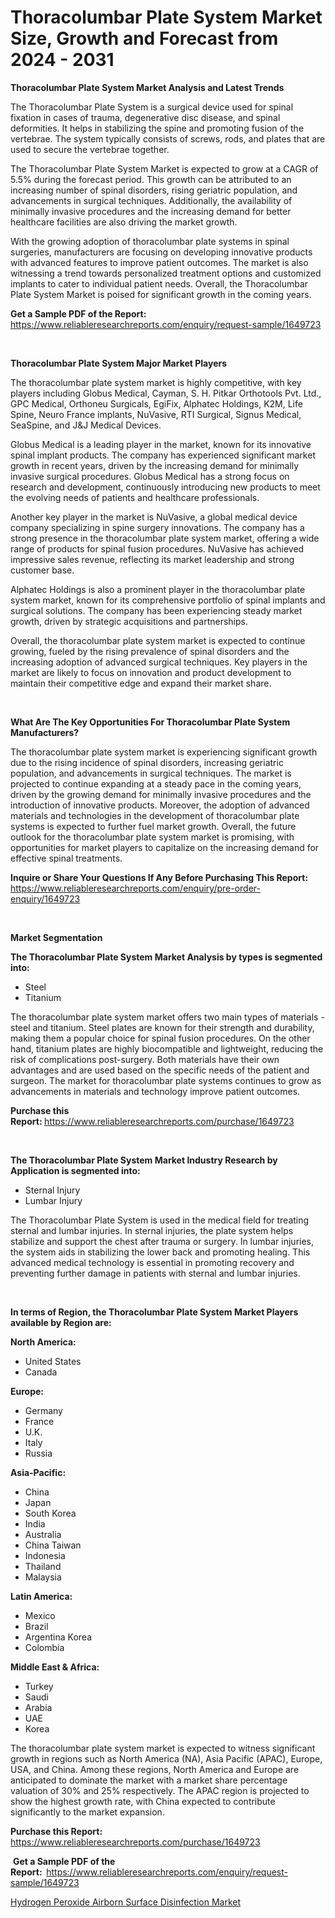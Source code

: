 <p><h1>Thoracolumbar Plate System Market Size, Growth and Forecast from 2024 - 2031</h1></p><p><strong>Thoracolumbar Plate System Market Analysis and Latest Trends</strong></p>
<p><p>The Thoracolumbar Plate System is a surgical device used for spinal fixation in cases of trauma, degenerative disc disease, and spinal deformities. It helps in stabilizing the spine and promoting fusion of the vertebrae. The system typically consists of screws, rods, and plates that are used to secure the vertebrae together.</p><p>The Thoracolumbar Plate System Market is expected to grow at a CAGR of 5.5% during the forecast period. This growth can be attributed to an increasing number of spinal disorders, rising geriatric population, and advancements in surgical techniques. Additionally, the availability of minimally invasive procedures and the increasing demand for better healthcare facilities are also driving the market growth.</p><p>With the growing adoption of thoracolumbar plate systems in spinal surgeries, manufacturers are focusing on developing innovative products with advanced features to improve patient outcomes. The market is also witnessing a trend towards personalized treatment options and customized implants to cater to individual patient needs. Overall, the Thoracolumbar Plate System Market is poised for significant growth in the coming years.</p></p>
<p><strong>Get a Sample PDF of the Report:&nbsp;</strong> <a href="https://www.reliableresearchreports.com/enquiry/request-sample/1649723">https://www.reliableresearchreports.com/enquiry/request-sample/1649723</a></p>
<p>&nbsp;</p>
<p><strong>Thoracolumbar Plate System Major Market Players</strong></p>
<p><p>The thoracolumbar plate system market is highly competitive, with key players including Globus Medical, Cayman, S. H. Pitkar Orthotools Pvt. Ltd., GPC Medical, Orthoneu Surgicals, EgiFix, Alphatec Holdings, K2M, Life Spine, Neuro France implants, NuVasive, RTI Surgical, Signus Medical, SeaSpine, and J&J Medical Devices.</p><p>Globus Medical is a leading player in the market, known for its innovative spinal implant products. The company has experienced significant market growth in recent years, driven by the increasing demand for minimally invasive surgical procedures. Globus Medical has a strong focus on research and development, continuously introducing new products to meet the evolving needs of patients and healthcare professionals.</p><p>Another key player in the market is NuVasive, a global medical device company specializing in spine surgery innovations. The company has a strong presence in the thoracolumbar plate system market, offering a wide range of products for spinal fusion procedures. NuVasive has achieved impressive sales revenue, reflecting its market leadership and strong customer base.</p><p>Alphatec Holdings is also a prominent player in the thoracolumbar plate system market, known for its comprehensive portfolio of spinal implants and surgical solutions. The company has been experiencing steady market growth, driven by strategic acquisitions and partnerships.</p><p>Overall, the thoracolumbar plate system market is expected to continue growing, fueled by the rising prevalence of spinal disorders and the increasing adoption of advanced surgical techniques. Key players in the market are likely to focus on innovation and product development to maintain their competitive edge and expand their market share.</p></p>
<p>&nbsp;</p>
<p><strong>What Are The Key Opportunities For Thoracolumbar Plate System Manufacturers?</strong></p>
<p><p>The thoracolumbar plate system market is experiencing significant growth due to the rising incidence of spinal disorders, increasing geriatric population, and advancements in surgical techniques. The market is projected to continue expanding at a steady pace in the coming years, driven by the growing demand for minimally invasive procedures and the introduction of innovative products. Moreover, the adoption of advanced materials and technologies in the development of thoracolumbar plate systems is expected to further fuel market growth. Overall, the future outlook for the thoracolumbar plate system market is promising, with opportunities for market players to capitalize on the increasing demand for effective spinal treatments.</p></p>
<p><strong>Inquire or Share Your Questions If Any Before Purchasing This Report:</strong> <a href="https://www.reliableresearchreports.com/enquiry/pre-order-enquiry/1649723">https://www.reliableresearchreports.com/enquiry/pre-order-enquiry/1649723</a></p>
<p>&nbsp;</p>
<p><strong>Market Segmentation</strong></p>
<p><strong>The Thoracolumbar Plate System Market Analysis by types is segmented into:</strong></p>
<p><ul><li>Steel</li><li>Titanium</li></ul></p>
<p><p>The thoracolumbar plate system market offers two main types of materials - steel and titanium. Steel plates are known for their strength and durability, making them a popular choice for spinal fusion procedures. On the other hand, titanium plates are highly biocompatible and lightweight, reducing the risk of complications post-surgery. Both materials have their own advantages and are used based on the specific needs of the patient and surgeon. The market for thoracolumbar plate systems continues to grow as advancements in materials and technology improve patient outcomes.</p></p>
<p><strong>Purchase this Report:&nbsp;</strong><a href="https://www.reliableresearchreports.com/purchase/1649723">https://www.reliableresearchreports.com/purchase/1649723</a></p>
<p>&nbsp;</p>
<p><strong>The Thoracolumbar Plate System Market Industry Research by Application is segmented into:</strong></p>
<p><ul><li>Sternal Injury</li><li>Lumbar Injury</li></ul></p>
<p><p>The Thoracolumbar Plate System is used in the medical field for treating sternal and lumbar injuries. In sternal injuries, the plate system helps stabilize and support the chest after trauma or surgery. In lumbar injuries, the system aids in stabilizing the lower back and promoting healing. This advanced medical technology is essential in promoting recovery and preventing further damage in patients with sternal and lumbar injuries.</p></p>
<p>&nbsp;</p>
<p><strong>In terms of Region, the Thoracolumbar Plate System Market Players available by Region are:</strong></p>
<p>
    <p> <strong> North America: </strong>
        <ul>
            <li>United States</li>
            <li>Canada</li>
        </ul>
        </p> 
    <p> <strong> Europe: </strong>
        <ul>
            <li>Germany</li>
            <li>France</li>
            <li>U.K.</li>
            <li>Italy</li>
            <li>Russia</li>
        </ul>
        </p> 
    <p> <strong> Asia-Pacific: </strong>
        <ul>
            <li>China</li>
            <li>Japan</li>
            <li>South Korea</li>
            <li>India</li>
            <li>Australia</li>
            <li>China Taiwan</li>
            <li>Indonesia</li>
            <li>Thailand</li>
            <li>Malaysia</li>
        </ul>
        </p> 
    <p> <strong> Latin America: </strong>
        <ul>
            <li>Mexico</li>
            <li>Brazil</li>
            <li>Argentina Korea</li>
            <li>Colombia</li>
        </ul>
        </p> 
    <p> <strong> Middle East & Africa: </strong>
        <ul>
            <li>Turkey</li>
            <li>Saudi</li>
            <li>Arabia</li>
            <li>UAE</li>
            <li>Korea</li>
        </ul>
    </p>
    </p>
<p><p>The thoracolumbar plate system market is expected to witness significant growth in regions such as North America (NA), Asia Pacific (APAC), Europe, USA, and China. Among these regions, North America and Europe are anticipated to dominate the market with a market share percentage valuation of 30% and 25% respectively. The APAC region is projected to show the highest growth rate, with China expected to contribute significantly to the market expansion.</p></p>
<p><strong>Purchase this Report: </strong><a href="https://www.reliableresearchreports.com/purchase/1649723">https://www.reliableresearchreports.com/purchase/1649723</a></p>
<p>&nbsp;<strong>Get a Sample PDF of the Report:&nbsp;&nbsp;</strong><a href="https://www.reliableresearchreports.com/enquiry/request-sample/1649723">https://www.reliableresearchreports.com/enquiry/request-sample/1649723</a></p>
<p><strong></strong></p>
<p><p><a href="https://github.com/julyju69/Market-Research-Report-List-2/blob/main/hydrogen-peroxide-airborn-surface-disinfection-market.md">Hydrogen Peroxide Airborn Surface Disinfection Market</a></p></p>
